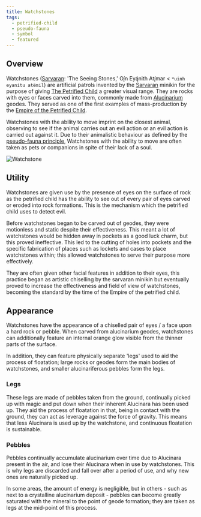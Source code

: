 ```yaml
---
title: Watchstones
tags:
  - petrified-child
  - pseudo-fauna
  - symbol
  - featured
---
```


## Overview
Watchstones ([Sarvaran](languages/sarvaran.md): 'The Seeing Stones,' Oį́n Eyą́nith Atį́mar < `*uinh eyanitu atëmil`) are artificial patrols invented by the [Sarvaran](groups/sarvaran-civilisation.md) minikin for the purpose of giving [The Petrified Child](deities/the-petrified-child.md) a greater visual range. They are rocks with eyes or faces carved into them, commonly made from [Alucinarium](phenomena/alucinara.md) geodes. They served as one of the first examples of mass-production by the [Empire of the Petrified Child](cultures/morellic/stonechild.md).

Watchstones with the ability to move imprint on the closest animal, observing to see if the animal carries out an evil action or an evil action is carried out against it. Due to their animalistic behaviour as defined by the [pseudo-fauna principle](phenomena/pseudo-fauna-principle.md), Watchstones with the ability to move are often taken as pets or companions in spite of their lack of a soul.

![Watchstone](images/watchstone.png)

## Utility
Watchstones are given use by the presence of eyes on the surface of rock as the petrified child has the ability to see out of every pair of eyes carved or eroded into rock formations. This is the mechanism which the petrified child uses to detect evil.

Before watchstones began to be carved out of geodes, they were motionless and static despite their effectiveness. This meant a lot of watchstones would be hidden away in pockets as a good luck charm, but this proved ineffective. This led to the cutting of holes into pockets and the specific fabrication of places such as lockets and cases to place watchstones within; this allowed watchstones to serve their purpose more effectively.

They are often given other facial features in addition to their eyes, this practice began as artistic chiselling by the sarvaran minikin but eventually proved to increase the effectiveness and field of view of watchstones, becoming the standard by the time of the Empire of the petrified child.

## Appearance
Watchstones have the appearance of a chiselled pair of eyes / a face upon a hard rock or pebble. When carved from alucinarium geodes, watchstones can additionally feature an internal orange glow visible from the thinner parts of the surface.

In addition, they can feature physically separate 'legs' used to aid the process of floatation; large rocks or geodes form the main bodies of watchstones, and smaller alucinariferous pebbles form the legs.

### Legs
These legs are made of pebbles taken from the ground, continually picked up with magic and put down when their inherent Alucinara has been used up. They aid the process of floatation in that, being in contact with the ground, they can act as leverage against the force of gravity. This means that less Alucinara is used up by the watchstone, and continuous floatation is sustainable.

### Pebbles
Pebbles continually accumulate alucinarium over time due to Alucinara present in the air, and lose their Alucinara when in use by watchstones. This is why legs are discarded and fall over after a period of use, and why new ones are naturally picked up.

In some areas, the amount of energy is negligible, but in others - such as next to a crystalline alucinarium deposit - pebbles can become greatly saturated with the mineral to the point of geode formation; they are taken as legs at the mid-point of this process.